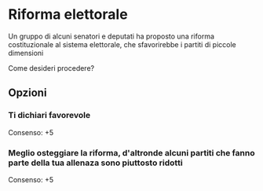 # Riforma elettorale
Un gruppo di alcuni senatori e deputati ha proposto una riforma costituzionale al sistema elettorale, che sfavorirebbe i partiti di piccole dimensioni

Come desideri procedere?
## Opzioni

### Ti dichiari favorevole

Consenso: +5

### Meglio osteggiare la riforma, d'altronde alcuni partiti che fanno parte della tua allenaza sono piuttosto ridotti
 
Consenso: +5
